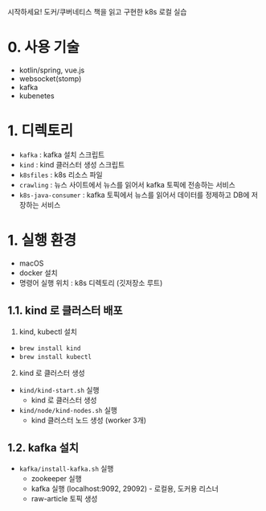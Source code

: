 시작하세요! 도커/쿠버네티스 책을 읽고 구현한 k8s 로컬 실습

# 0. 사용 기술
 - kotlin/spring, vue.js
 - websocket(stomp)
 - kafka
 - kubenetes

# 1. 디렉토리
- `kafka` : kafka 설치 스크립트
- `kind` : kind 클러스터 생성 스크립트
- `k8sfiles` : k8s 리소스 파일
- `crawling` : 뉴스 사이트에서 뉴스를 읽어서 kafka 토픽에 전송하는 서비스
- `k8s-java-consumer` : kafka 토픽에서 뉴스를 읽어서 데이터를 정제하고 DB에 저장하는 서비스

# 1. 실행 환경
- macOS
- docker 설치
- 명령어 실행 위치 : k8s 디렉토리 (깃저장소 루트)

## 1.1. kind 로 클러스터 배포
1. kind, kubectl 설치
- `brew install kind`
- `brew install kubectl`

2. kind 로 클러스터 생성
- `kind/kind-start.sh` 실행
  - kind 로 클러스터 생성
- `kind/node/kind-nodes.sh` 실행
  - kind 클러스터 노드 생성 (worker 3개)

## 1.2. kafka 설치
- `kafka/install-kafka.sh` 실행
    - zookeeper 실행
    - kafka 실행 (localhost:9092, 29092) - 로컬용, 도커용 리스너
    - raw-article 토픽 생성